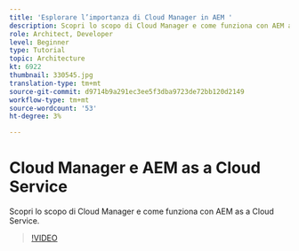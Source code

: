 ```yaml
---
title: 'Esplorare l’importanza di Cloud Manager in AEM '
description: Scopri lo scopo di Cloud Manager e come funziona con AEM as a Cloud Service.
role: Architect, Developer
level: Beginner
type: Tutorial
topic: Architecture
kt: 6922
thumbnail: 330545.jpg
translation-type: tm+mt
source-git-commit: d9714b9a291ec3ee5f3dba9723de72bb120d2149
workflow-type: tm+mt
source-wordcount: '53'
ht-degree: 3%

---
```



# Cloud Manager e AEM as a Cloud Service

Scopri lo scopo di Cloud Manager e come funziona con AEM as a Cloud Service.

>[!VIDEO](https://video.tv.adobe.com/v/330545/?quality=12&learn=on)